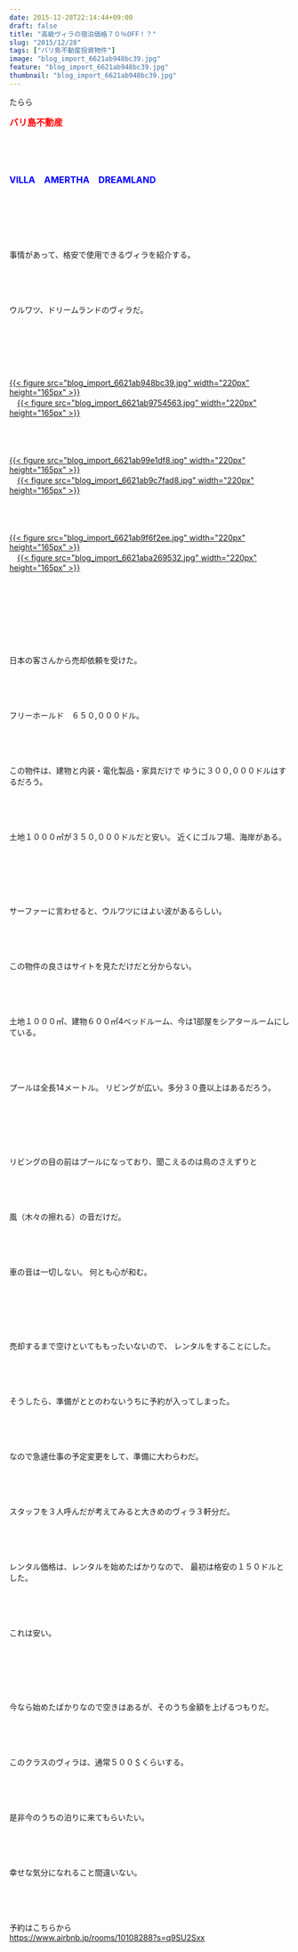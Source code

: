 ```yaml
---
date: 2015-12-28T22:14:44+09:00
draft: false
title: "高級ヴィラの宿泊価格７０％OFF！？"
slug: "2015/12/28"
tags: ["バリ島不動産投資物件"]
image: "blog_import_6621ab948bc39.jpg"
feature: "blog_import_6621ab948bc39.jpg"
thumbnail: "blog_import_6621ab948bc39.jpg"
---
```

た<a href="10108288?s=q9SU2Sxx" target="_blank"></a><a href="10108288?s=q9SU2Sxx" target="_blank"></a><a href="10108288?s=q9SU2Sxx" target="_blank"></a><a href="10108288?s=q9SU2Sxx" target="_blank"></a><a href="10108288?s=q9SU2Sxx" target="_blank"></a><a href="10108288?s=q9SU2Sxx" target="_blank"></a><a href="10108288?s=q9SU2Sxx" target="_self"></a><a href="10108288?s=q9SU2Sxx" target="_blank"></a><a href="10108288?s=q9SU2Sxx" target="_blank"></a>らら<p><font color="#ff0000" size="3"><strong>バリ島不動産</strong></font></p><br/><br/><br/><p><font color="#0000ff" size="3"><strong>VILLA　AMERTHA　DREAMLAND</strong></font></p><br/><br/><br/><br/><br/><p>事情があって、格安で使用できるヴィラを紹介する。</p><br/><br/><br/><p>ウルワツ、ドリームランドのヴィラだ。 </p><br/><br/><br/><p><br/><br/><a href="blog_import_6621ab95c1389.jpg">{{< figure src="blog_import_6621ab948bc39.jpg" width="220px" height="165px" >}}</a><br/>　<a href="blog_import_6621ab98a1ca7.jpg">{{< figure src="blog_import_6621ab9754563.jpg" width="220px" height="165px" >}}</a><br/><br/><br/><br/><br/><a href="blog_import_6621ab9b2f22b.jpg">{{< figure src="blog_import_6621ab99e1df8.jpg" width="220px" height="165px" >}}</a><br/>　<a href="blog_import_6621ab9dddf5b.jpg">{{< figure src="blog_import_6621ab9c7fad8.jpg" width="220px" height="165px" >}}</a><br/><br/><br/><br/><br/><a href="blog_import_6621aba0ed40a.jpg">{{< figure src="blog_import_6621ab9f6f2ee.jpg" width="220px" height="165px" >}}</a><br/>　<a href="blog_import_6621aba3a722d.jpg">{{< figure src="blog_import_6621aba269532.jpg" width="220px" height="165px" >}}</a><br/><br/><br/><br/><br/></p><br/><br/><br/><p>日本の客さんから売却依頼を受けた。 </p><br/><br/><br/><p>フリーホールド　６５０,０００ドル。 </p><br/><br/><br/><p>この物件は、建物と内装・電化製品・家具だけで ゆうに３００,０００ドルはするだろう。</p><br/><br/><br/><p>土地１０００㎡が３５０,０００ドルだと安い。 近くにゴルフ場、海岸がある。 </p><br/><br/><br/><br/><br/><p>サーファーに言わせると、ウルワツにはよい波があるらしい。 </p><br/><br/><br/><p>この物件の良さはサイトを見ただけだと分からない。 </p><br/><br/><br/><p>土地１０００㎡、建物６００㎡4べッドルーム、今は1部屋をシアタールームにしている。 </p><br/><br/><br/><p>プールは全長14メートル。 リビングが広い。多分３０畳以上はあるだろう。 </p><br/><br/><br/><br/><br/><p>リビングの目の前はプールになっており、聞こえるのは鳥のさえずりと</p><br/><br/><br/><p>風（木々の擦れる）の音だけだ。</p><br/><br/><br/><p>車の音は一切しない。 何とも心が和む。</p><br/><br/><br/><br/><br/><p>売却するまで空けといてももったいないので、 レンタルをすることにした。 </p><br/><br/><br/><p>そうしたら、準備がととのわないうちに予約が入ってしまった。</p><br/><br/><br/><p>なので急遽仕事の予定変更をして、準備に大わらわだ。 </p><br/><br/><br/><p>スタッフを３人呼んだが考えてみると大きめのヴィラ３軒分だ。 </p><br/><br/><br/><p>レンタル価格は、レンタルを始めたばかりなので、 最初は格安の１５０ドルとした。 </p><br/><br/><br/><p>これは安い。</p><br/><br/><br/><br/><br/><p>今なら始めたばかりなので空きはあるが、そのうち金額を上げるつもりだ。 </p><br/><br/><br/><p>このクラスのヴィラは、通常５００＄くらいする。 </p><br/><br/><br/><p>是非今のうちの泊りに来てもらいたい。 </p><br/><br/><br/><p>幸せな気分になれること間違いない。<br/><br/> </p><br/><p><br/>予約はこちらから<br/>https://www.airbnb.jp/rooms/10108288?s=q9SU2Sxx<br/></p>

